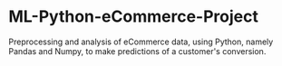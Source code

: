 # ML-Python-eCommerce-Project
Preprocessing and analysis of eCommerce data, using Python, namely Pandas and Numpy, to make predictions of a customer's conversion. 
